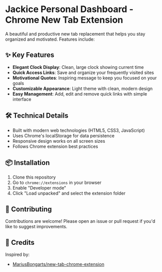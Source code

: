# Jackice Personal Dashboard - Chrome New Tab Extension

A beautiful and productive new tab replacement that helps you stay organized and motivated. Features include:

## ✨ Key Features

- **Elegant Clock Display**: Clean, large clock showing current time
- **Quick Access Links**: Save and organize your frequently visited sites
- **Motivational Quotes**: Inspiring message to keep you focused on your goals
- **Customizable Appearance**: Light theme with clean, modern design
- **Easy Management**: Add, edit and remove quick links with simple interface

## 🛠️ Technical Details

- Built with modern web technologies (HTML5, CSS3, JavaScript)
- Uses Chrome's localStorage for data persistence
- Responsive design works on all screen sizes
- Follows Chrome extension best practices

## 📦 Installation

1. Clone this repository
2. Go to `chrome://extensions` in your browser
3. Enable "Developer mode"
4. Click "Load unpacked" and select the extension folder

## 🤝 Contributing

Contributions are welcome! Please open an issue or pull request if you'd like to suggest improvements.

## 🙏 Credits

Inspired by:
- [MariusBongarts/new-tab-chrome-extension](https://github.com/MariusBongarts/new-tab-chrome-extension)
